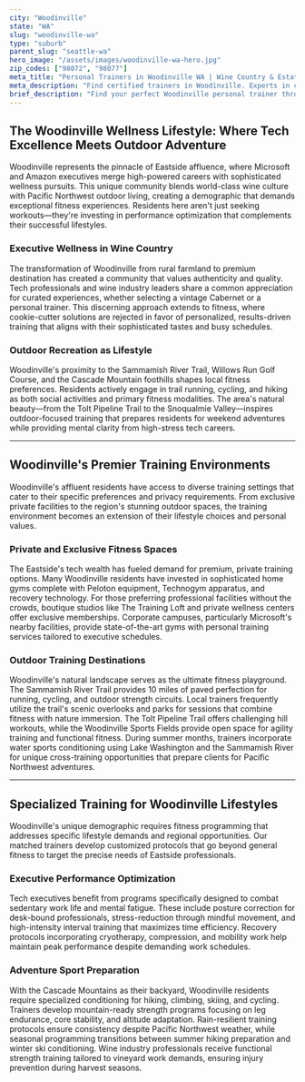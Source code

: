 ```yaml
---
city: "Woodinville"
state: "WA"
slug: "woodinville-wa"
type: "suburb"
parent_slug: "seattle-wa"
hero_image: "/assets/images/woodinville-wa-hero.jpg"
zip_codes: ["98072", "98077"]
meta_title: "Personal Trainers in Woodinville WA | Wine Country & Estate Fitness"
meta_description: "Find certified trainers in Woodinville. Experts in custom home gyms, wine country endurance events, and private residential training."
brief_description: "Find your perfect Woodinville personal trainer through our exclusive matching service designed for the Eastside's affluent professionals. We connect you with elite fitness experts who specialize in high-performance training, executive wellness programs, and outdoor adventure preparation. Whether you're a Microsoft executive seeking stress-reduction workouts, a wine industry professional needing functional strength training, or an outdoor enthusiast preparing for Cascade Mountain adventures, our curated matching ensures optimal results. Our trainers understand the unique demands of Woodinville's high-income lifestyle and create customized programs that fit your schedule, goals, and preferred training environment—from private home gyms to Sammamish River Trail sessions."
---
```

## The Woodinville Wellness Lifestyle: Where Tech Excellence Meets Outdoor Adventure

Woodinville represents the pinnacle of Eastside affluence, where Microsoft and Amazon executives merge high-powered careers with sophisticated wellness pursuits. This unique community blends world-class wine culture with Pacific Northwest outdoor living, creating a demographic that demands exceptional fitness experiences. Residents here aren't just seeking workouts—they're investing in performance optimization that complements their successful lifestyles.

### Executive Wellness in Wine Country

The transformation of Woodinville from rural farmland to premium destination has created a community that values authenticity and quality. Tech professionals and wine industry leaders share a common appreciation for curated experiences, whether selecting a vintage Cabernet or a personal trainer. This discerning approach extends to fitness, where cookie-cutter solutions are rejected in favor of personalized, results-driven training that aligns with their sophisticated tastes and busy schedules.

### Outdoor Recreation as Lifestyle

Woodinville's proximity to the Sammamish River Trail, Willows Run Golf Course, and the Cascade Mountain foothills shapes local fitness preferences. Residents actively engage in trail running, cycling, and hiking as both social activities and primary fitness modalities. The area's natural beauty—from the Tolt Pipeline Trail to the Snoqualmie Valley—inspires outdoor-focused training that prepares residents for weekend adventures while providing mental clarity from high-stress tech careers.

---

## Woodinville's Premier Training Environments

Woodinville's affluent residents have access to diverse training settings that cater to their specific preferences and privacy requirements. From exclusive private facilities to the region's stunning outdoor spaces, the training environment becomes an extension of their lifestyle choices and personal values.

### Private and Exclusive Fitness Spaces

The Eastside's tech wealth has fueled demand for premium, private training options. Many Woodinville residents have invested in sophisticated home gyms complete with Peloton equipment, Technogym apparatus, and recovery technology. For those preferring professional facilities without the crowds, boutique studios like The Training Loft and private wellness centers offer exclusive memberships. Corporate campuses, particularly Microsoft's nearby facilities, provide state-of-the-art gyms with personal training services tailored to executive schedules.

### Outdoor Training Destinations

Woodinville's natural landscape serves as the ultimate fitness playground. The Sammamish River Trail provides 10 miles of paved perfection for running, cycling, and outdoor strength circuits. Local trainers frequently utilize the trail's scenic overlooks and parks for sessions that combine fitness with nature immersion. The Tolt Pipeline Trail offers challenging hill workouts, while the Woodinville Sports Fields provide open space for agility training and functional fitness. During summer months, trainers incorporate water sports conditioning using Lake Washington and the Sammamish River for unique cross-training opportunities that prepare clients for Pacific Northwest adventures.

---

## Specialized Training for Woodinville Lifestyles

Woodinville's unique demographic requires fitness programming that addresses specific lifestyle demands and regional opportunities. Our matched trainers develop customized protocols that go beyond general fitness to target the precise needs of Eastside professionals.

### Executive Performance Optimization

Tech executives benefit from programs specifically designed to combat sedentary work life and mental fatigue. These include posture correction for desk-bound professionals, stress-reduction through mindful movement, and high-intensity interval training that maximizes time efficiency. Recovery protocols incorporating cryotherapy, compression, and mobility work help maintain peak performance despite demanding work schedules.

### Adventure Sport Preparation

With the Cascade Mountains as their backyard, Woodinville residents require specialized conditioning for hiking, climbing, skiing, and cycling. Trainers develop mountain-ready strength programs focusing on leg endurance, core stability, and altitude adaptation. Rain-resilient training protocols ensure consistency despite Pacific Northwest weather, while seasonal programming transitions between summer hiking preparation and winter ski conditioning. Wine industry professionals receive functional strength training tailored to vineyard work demands, ensuring injury prevention during harvest seasons.